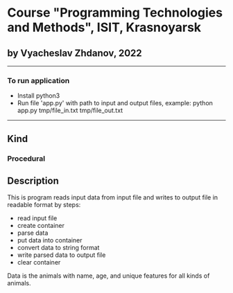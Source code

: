 # Course "Programming Technologies and Methods", ISIT, Krasnoyarsk
## by Vyacheslav Zhdanov, 2022

---
### To run application
- Install python3
- Run file 'app.py' with path to input and output files, example:
python app.py tmp/file_in.txt tmp/file_out.txt
---
## Kind
### Procedural
## Description
This is program reads input data from input file and writes to output file in readable format by steps:
- read input file
- create container
- parse data
- put data into container
- convert data to string format
- write parsed data to output file
- clear container

Data is the animals with name, age, and unique features for all kinds of animals.
